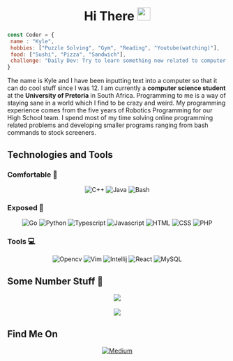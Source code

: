 <div align="center">
<h1>Hi There <img src="https://raw.githubusercontent.com/MartinHeinz/MartinHeinz/master/wave.gif" width="30px">
</h1></div>


```javascript
const Coder = {
 name : "Kyle",
 hobbies: ["Puzzle Solving", "Gym", "Reading", "Youtube(watching)"],
 food: ["Sushi", "Pizza", "Sandwich"],
 challenge: "Daily Dev: Try to learn something new related to computer science"
}
```

The name is Kyle and I have been inputting text into a computer so that it can do cool stuff since I was 12. I am currently a **computer science student** at the **University of Pretoria** in South Africa. Programming to me is a way of staying sane in a world which I find to be crazy and weird.
My programming experience comes from the five years of Robotics Programming for our High School team. I spend most of my time solving online
programming related problems and developing smaller programs ranging from bash commands to stock screeners.

## Technologies and Tools 

### Comfortable 🔧
<div align="center">

![C++](https://img.shields.io/badge/🔧-C++-blue)
![Java](https://img.shields.io/badge/🔧-Java-red)
![Bash](https://img.shields.io/badge/🔧-Bash-black)

</div>


### Exposed 🔧
<div align="center">

![Go](https://img.shields.io/badge/🔧-Go-blue)
![Python](https://img.shields.io/badge/🔧-Python-yellow)
![Typescript](https://img.shields.io/badge/🔧-Typescript-lightblue)
![Javascript](https://img.shields.io/badge/🔧-Javascript-black)
![HTML](https://img.shields.io/badge/🔧-HTML-orange)
![CSS](https://img.shields.io/badge/🔧-CSS-purple)
![PHP](https://img.shields.io/badge/🔧-PHP-lime)

</div>

### Tools 💻
<div align="center">

![Opencv](https://img.shields.io/badge/🔧-Opencv-cyan?style=flat-square)
![Vim](https://img.shields.io/badge/🔧-Vim-green?style=flat-square)
![Intellij](https://img.shields.io/badge/🔧-Intellij-orange?style=flat-square)
![React](https://img.shields.io/badge/🔧-React-blue?style=flat-square)
![MySQL](https://img.shields.io/badge/🔧-MySQL-magenta?style=flat-square)

</div>

## Some Number Stuff 🧮
<div align="center">
<img align="center" src="https://github-readme-stats.vercel.app/api?username=sKorpion19091&show_icons=true&theme=nord"> 
<br>
<br>
<img align="center" src="https://github-readme-stats.vercel.app/api/top-langs/?username=sKorpion19091&show_icons=true&theme=nord">
</div>

## Find Me On
<div align="center">
 <a href="https://skorpion19091.medium.com/">
  
![Medium](https://img.shields.io/badge/-Medium-black?logo=medium)

 </a>
</div>

